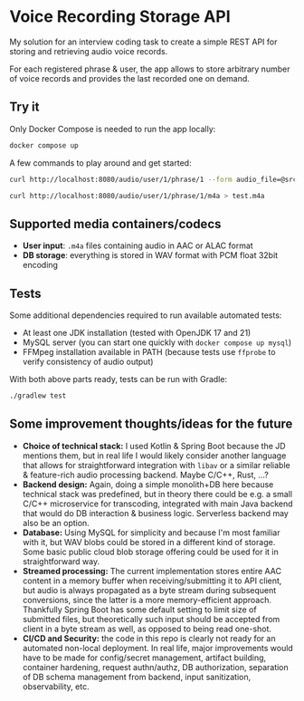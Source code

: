 # Voice Recording Storage API

My solution for an interview coding task to create a simple REST API for storing and retrieving audio voice records.

For each registered phrase & user, the app allows to store arbitrary number of voice records and provides the last recorded one on demand.

## Try it

Only Docker Compose is needed to run the app locally:
```sh
docker compose up
```

A few commands to play around and get started:
```sh
curl http://localhost:8080/audio/user/1/phrase/1 --form audio_file=@src/test/resources/input.m4a

curl http://localhost:8080/audio/user/1/phrase/1/m4a > test.m4a
```

## Supported media containers/codecs

* **User input**: `.m4a` files containing audio in AAC or ALAC format
* **DB storage**: everything is stored in WAV format with PCM float 32bit encoding

## Tests

Some additional dependencies required to run available automated tests:
* At least one JDK installation (tested with OpenJDK 17 and 21)
* MySQL server (you can start one quickly with `docker compose up mysql`)
* FFMpeg installation available in PATH (because tests use `ffprobe` to verify consistency of audio output)

With both above parts ready, tests can be run with Gradle:
```sh
./gradlew test
```

## Some improvement thoughts/ideas for the future

* **Choice of technical stack:** I used Kotlin & Spring Boot because the JD mentions them, but in real life I would
likely consider another language that allows for straightforward integration with `libav` or a similar reliable &
feature-rich audio processing backend. Maybe C/C++, Rust, ...?
* **Backend design:** Again, doing a simple monolith+DB here because technical stack was predefined, but in theory there
could be e.g. a small C/C++ microservice for transcoding, integrated with main Java backend that would do DB interaction
& business logic. Serverless backend may also be an option.
* **Database:** Using MySQL for simplicity and because I'm most familiar with it, but WAV blobs could be stored in a
different kind of storage. Some basic public cloud blob storage offering could be used for it in straightforward way.
* **Streamed processing:** The current implementation stores entire AAC content in a memory buffer when
receiving/submitting it to API client, but audio is always propagated as a byte stream during subsequent conversions,
since the latter is a more memory-efficient approach. Thankfully Spring Boot has some default setting to limit size of
submitted files, but theoretically such input should be accepted from client in a byte stream as well, as opposed to
being read one-shot.
* **CI/CD and Security:** the code in this repo is clearly not ready for an automated non-local deployment. In real
life, major improvements would have to be made for config/secret management, artifact building, container hardening,
request authn/authz, DB authorization, separation of DB schema management from backend, input sanitization,
observability, etc.